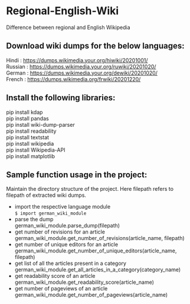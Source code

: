 # Regional-English-Wiki
Difference between regional and English Wikipedia

## Download wiki dumps for the below languages:<br>
Hindi : https://dumps.wikimedia.your.org/hiwiki/20201001/<br>
Russian : https://dumps.wikimedia.your.org/ruwiki/20201020/<br>
German : https://dumps.wikimedia.your.org/dewiki/20201020/<br>
French : https://dumps.wikimedia.org/frwiki/20201220/<br>

## Install the following libraries:<br>
pip install kdap<br>
pip install pandas<br>
pip install wiki-dump-parser<br>
pip install readability<br>
pip install textstat<br>
pip install wikipedia<br>
pip install Wikipedia-API<br>
pip install matplotlib<br>

## Sample function usage in the project:
Maintain the directory structure of the project. Here filepath refers to filepath of extracted wiki dumps.
* import the respective language module<br>
  ```$ import german_wiki_module```
* parse the dump<br>
  german_wiki_module.parse_dump(filepath)
* get number of revisions for an article<br>
  german_wiki_module.get_number_of_revisions(article_name, filepath)
* get number of unique editors for an article<br>
  german_wiki_module.get_number_of_unique_editors(article_name, filepath)
* get list of all the articles present in a category<br>
  german_wiki_module.get_all_articles_in_a_category(category_name)
* get readability score of an article<br>
  german_wiki_module.get_readability_score(article_name)
* get number of pageviews of an article<br>
  german_wiki_module.get_number_of_pageviews(article_name)
